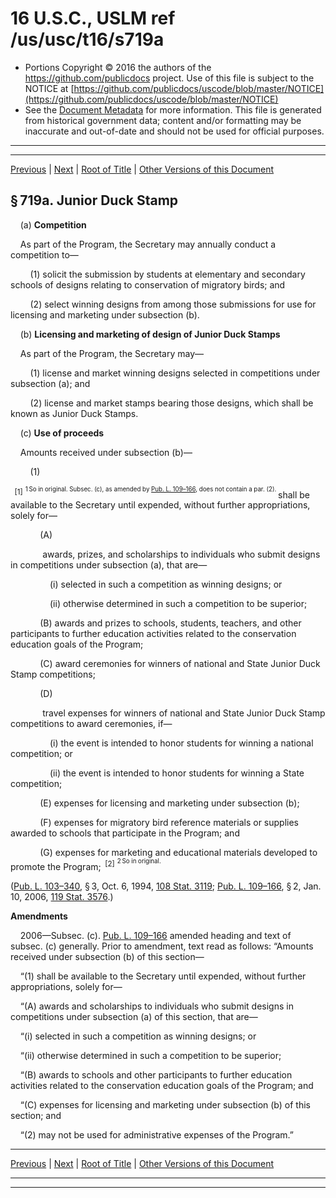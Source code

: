 ---
---

# 16 U.S.C., USLM ref /us/usc/t16/s719a

* Portions Copyright © 2016 the authors of the https://github.com/publicdocs project.
  Use of this file is subject to the NOTICE at [https://github.com/publicdocs/uscode/blob/master/NOTICE](https://github.com/publicdocs/uscode/blob/master/NOTICE)
* See the [Document Metadata](././../../../../..//README.md) for more information.
  This file is generated from historical government data; content and/or formatting may be inaccurate and out-of-date and should not be used for official purposes.

----------
----------

[Previous](./../../../../..//us/usc/t16/ch7/schV/m__us_usc_t16_s719.md) | [Next](./../../../../..//us/usc/t16/ch7/schV/m__us_usc_t16_s719b.md) | [Root of Title](./../../../../../) | [Other Versions of this Document](https://publicdocs.github.io/go/links?ns=uslm&ref=%2Fus%2Fusc%2Ft16%2Fs719a)

## § 719a. Junior Duck Stamp

    (a) __Competition__ 

    As part of the Program, the Secretary may annually conduct a competition to—

        (1) solicit the submission by students at elementary and secondary schools of designs relating to conservation of migratory birds; and

        (2) select winning designs from among those submissions for use for licensing and marketing under subsection (b).

    (b) __Licensing and marketing of design of Junior Duck Stamps__ 

    As part of the Program, the Secretary may—

        (1) license and market winning designs selected in competitions under subsection (a); and

        (2) license and market stamps bearing those designs, which shall be known as Junior Duck Stamps.

    (c) __Use of proceeds__ 

    Amounts received under subsection (b)—

        (1)

  <sup>\[1\]</sup>  <sup><sup> 1 So in original. Subsec. (c), as amended by [Pub. L. 109–166][/us/pl/109/166], does not contain a par. (2). </sup></sup>  shall be available to the Secretary until expended, without further appropriations, solely for—

            (A)

             awards, prizes, and scholarships to individuals who submit designs in competitions under subsection (a), that are—

                (i) selected in such a competition as winning designs; or

                (ii) otherwise determined in such a competition to be superior;

            (B) awards and prizes to schools, students, teachers, and other participants to further education activities related to the conservation education goals of the Program;

            (C) award ceremonies for winners of national and State Junior Duck Stamp competitions;

            (D)

             travel expenses for winners of national and State Junior Duck Stamp competitions to award ceremonies, if—

                (i) the event is intended to honor students for winning a national competition; or

                (ii) the event is intended to honor students for winning a State competition;

            (E) expenses for licensing and marketing under subsection (b);

            (F) expenses for migratory bird reference materials or supplies awarded to schools that participate in the Program; and

            (G) expenses for marketing and educational materials developed to promote the Program;  <sup>\[2\]</sup>  <sup><sup> 2 So in original. </sup></sup> 

([Pub. L. 103–340][/us/pl/103/340], § 3, Oct. 6, 1994, [108 Stat. 3119][/us/stat/108/3119]; [Pub. L. 109–166][/us/pl/109/166], § 2, Jan. 10, 2006, [119 Stat. 3576][/us/stat/119/3576].)

 __Amendments__ 

    2006—Subsec. (c). [Pub. L. 109–166][/us/pl/109/166] amended heading and text of subsec. (c) generally. Prior to amendment, text read as follows: “Amounts received under subsection (b) of this section—

    “(1) shall be available to the Secretary until expended, without further appropriations, solely for—

    “(A) awards and scholarships to individuals who submit designs in competitions under subsection (a) of this section, that are—

    “(i) selected in such a competition as winning designs; or

    “(ii) otherwise determined in such a competition to be superior;

    “(B) awards to schools and other participants to further education activities related to the conservation education goals of the Program; and

    “(C) expenses for licensing and marketing under subsection (b) of this section; and

    “(2) may not be used for administrative expenses of the Program.”

----------

[Previous](./../../../../..//us/usc/t16/ch7/schV/m__us_usc_t16_s719.md) | [Next](./../../../../..//us/usc/t16/ch7/schV/m__us_usc_t16_s719b.md) | [Root of Title](./../../../../../) | [Other Versions of this Document](https://publicdocs.github.io/go/links?ns=uslm&ref=%2Fus%2Fusc%2Ft16%2Fs719a)

----------
----------

[/us/pl/109/166]: https://publicdocs.github.io/go/links?ns=uslm&ref=%2Fus%2Fpl%2F109%2F166
[/us/pl/103/340]: https://publicdocs.github.io/go/links?ns=uslm&ref=%2Fus%2Fpl%2F103%2F340
[/us/stat/108/3119]: https://publicdocs.github.io/go/links?ns=uslm&ref=%2Fus%2Fstat%2F108%2F3119
[/us/pl/109/166]: https://publicdocs.github.io/go/links?ns=uslm&ref=%2Fus%2Fpl%2F109%2F166
[/us/stat/119/3576]: https://publicdocs.github.io/go/links?ns=uslm&ref=%2Fus%2Fstat%2F119%2F3576
[/us/pl/109/166]: https://publicdocs.github.io/go/links?ns=uslm&ref=%2Fus%2Fpl%2F109%2F166



